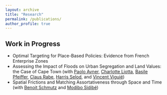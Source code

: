 ```yaml
---
layout: archive
title: "Research"
permalink: /publications/
author_profile: true
---
```


## Work in Progress

- Optimal Targeting for Place-Based Policies: Evidence from French Enterprise Zones
- Assessing the Impact of Floods on Urban Segregation and Land Values: the Case of Cape Town (with [Paolo Avner](https://blogs.worldbank.org/team/paolo-avner), [Charlotte Liotta](https://www.centre-cired.fr/charlotte-liotta/), [Basile Pfeiffer](https://www.linkedin.com/in/basile-pfeiffer-3a630986?originalSubdomain=fr), [Claus Rabe](https://www.linkedin.com/in/claus-rabe-ba099119/?originalSubdomain=za), [Harris Selod](https://sites.google.com/site/hselod/), and [Vincent Viguié](https://www.vincentviguie.com/))
- Spatial Frictions and Matching Assortativeness through Space and Time (with [Benoit Schmutz](https://sites.google.com/site/benoitschmutz/) and [Modibo Sidibé](https://sites.google.com/site/modibsidibe/))